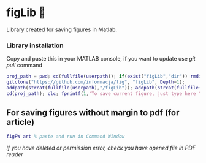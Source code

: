 # figLib 💽
Library created for saving figures in Matlab. 

### Library installation
Copy and paste this in your MATLAB console, if you want to update use _git pull_ command
```matlab
proj_path = pwd; cd(fullfile(userpath)); if(exist("figLib","dir")) rmdir("figLib", 's'); end
gitclone("https://github.com/informacja/fig", "figLib", Depth=1);
addpath(strcat(fullfile(userpath),"/figLib")); addpath(strcat(fullfile(userpath),"/figLib/extras")); savepath;
cd(proj_path); clc; fprintf(1,'To save current figure, just type here "figPW" (if not exist, empty will be created)\nAfter that you can type "help figPW" for more information about function arguments.\nIf you want save all opened figures just run "figPSW". For more about whole library type "help fig"\n')
```

## For saving figures without margin to pdf (for article)

```matlab
figPW art % paste and run in Command Window
```
<!-- 
*Install Ghostscript (works only for Win or Linux) *
 -->

 
*If you have deleted or permission error, check you have opened file in PDF reader*
